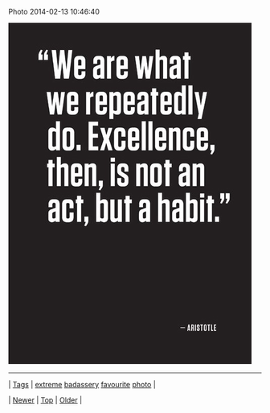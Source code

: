 <!--
title: Photo 2014-02-13 10
date: 2020-06-28T15:27:00.264Z
tags: extreme, badassery, favourite, photo
-->


Photo 2014-02-13 10:46:40

![](76516990635-0.jpg)

<!--BOTTOM-POST-NAVIGATION-->
---

| [Tags](tags.md) | [extreme](tag-extreme.md) [badassery](tag-badassery.md) [favourite](tag-favourite.md) [photo](tag-photo.md) |

| [Newer](76459997614.md) | [Top](index.md) | [Older](76519620383.md) |